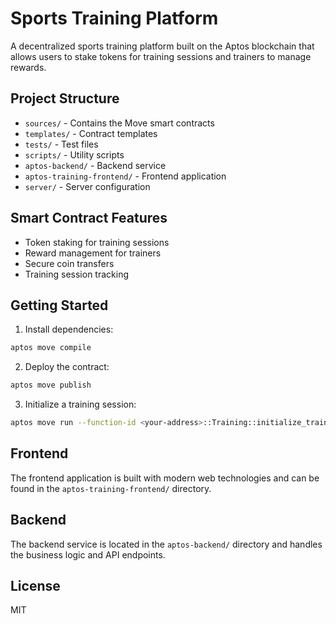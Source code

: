 # Sports Training Platform

A decentralized sports training platform built on the Aptos blockchain that allows users to stake tokens for training sessions and trainers to manage rewards.

## Project Structure

- `sources/` - Contains the Move smart contracts
- `templates/` - Contract templates
- `tests/` - Test files
- `scripts/` - Utility scripts
- `aptos-backend/` - Backend service
- `aptos-training-frontend/` - Frontend application
- `server/` - Server configuration

## Smart Contract Features

- Token staking for training sessions
- Reward management for trainers
- Secure coin transfers
- Training session tracking

## Getting Started

1. Install dependencies:
```bash
aptos move compile
```

2. Deploy the contract:
```bash
aptos move publish
```

3. Initialize a training session:
```bash
aptos move run --function-id <your-address>::Training::initialize_training_session
```

## Frontend

The frontend application is built with modern web technologies and can be found in the `aptos-training-frontend/` directory.

## Backend

The backend service is located in the `aptos-backend/` directory and handles the business logic and API endpoints.

## License

MIT 